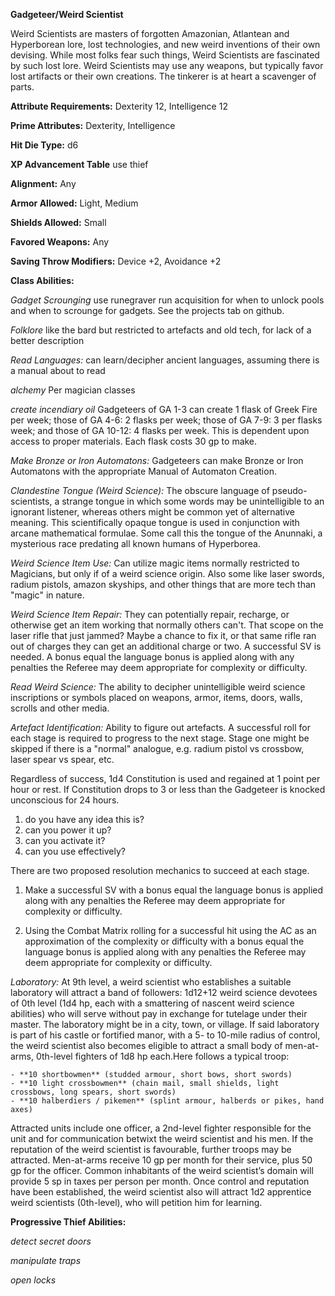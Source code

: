 **Gadgeteer/Weird Scientist**

Weird Scientists are masters of forgotten Amazonian, Atlantean and Hyperborean lore, lost technologies, and new weird inventions of their own devising. While most folks fear such things, Weird Scientists are fascinated by such lost lore. Weird Scientists may use any weapons, but typically favor lost artifacts or their own creations. The tinkerer is at heart a scavenger of parts.

**Attribute Requirements:** Dexterity 12, Intelligence 12

**Prime Attributes:** Dexterity, Intelligence

**Hit Die Type:** d6

**XP Advancement Table** use thief

**Alignment:** Any

**Armor Allowed:** Light, Medium

**Shields Allowed:** Small

**Favored Weapons:** Any

**Saving Throw Modifiers:** Device +2, Avoidance +2

**Class Abilities:**

*Gadget Scrounging* use runegraver run acquisition for when to unlock pools and when to scrounge for gadgets. See the projects tab on github.

*Folklore* like the bard but restricted to artefacts and old tech, for lack of a better description


*Read Languages:* can learn/decipher ancient languages, assuming there is a manual about to read

*alchemy* Per magician classes

*create incendiary oil* Gadgeteers of GA 1-3 can create 1 flask of Greek Fire per week; those of GA 4-6: 2 flasks per week; those of GA 7-9: 3 per flasks week; and those of GA 10-12: 4 flasks per week. This is dependent upon access to proper materials. Each flask costs 30 gp to make.

*Make Bronze or Iron Automatons:* Gadgeteers can make Bronze or Iron Automatons with the appropriate Manual of Automaton Creation.

*Clandestine Tongue (Weird Science):* The obscure language of pseudo-scientists, a strange tongue in which some words may be unintelligible to an ignorant listener, whereas others might be common yet of alternative meaning. This scientifically opaque tongue is used in conjunction with arcane mathematical formulae. Some call this the tongue of the Anunnaki, a mysterious race predating all known humans of Hyperborea.

*Weird Science Item Use:* Can utilize magic items normally restricted to Magicians, but only if of a weird science origin. Also some like laser swords, radium pistols, amazon skyships, and other things that are more tech than "magic" in nature.

*Weird Science Item Repair:* They can potentially repair, recharge, or otherwise get an item working that normally others can't. That scope on the laser rifle that just jammed? Maybe a chance to fix it, or that same rifle ran out of charges they can get an additional charge or two. A successful SV is needed. A bonus equal the language bonus is applied along with any penalties the Referee may deem appropriate for complexity or difficulty.

*Read Weird Science:* The ability to decipher unintelligible weird science inscriptions or symbols placed on weapons, armor, items, doors, walls, scrolls and other media.

*Artefact Identification:* Ability to figure out artefacts. A successful roll for each stage is required to progress to the next stage. Stage one might be skipped if there is a "normal" analogue, e.g. radium pistol vs crossbow, laser spear vs spear, etc.

Regardless of success, 1d4 Constitution is used and regained at 1 point per hour or rest. If Constitution drops to 3 or less than the Gadgeteer is knocked unconscious for 24 hours.

  1. do you have any idea this is?
  2. can you power it up?
  3. can you activate it?
  4. can you use effectively?

There are two proposed resolution mechanics to succeed at each stage.

1. Make a successful SV with a bonus equal the language bonus is applied along with any penalties the Referee may deem appropriate for complexity or difficulty.

2. Using the Combat Matrix rolling for a successful hit using the AC as an approximation of the complexity or difficulty with a bonus equal the language bonus is applied along with any penalties the Referee may deem appropriate for complexity or difficulty.


*Laboratory:* At 9th level, a weird scientist who establishes a suitable laboratory will attract a band of followers: 1d12+12 weird science devotees of 0th level (1d4 hp, each with a smattering of nascent weird science abilities) who will serve without pay in exchange for tutelage under their master. The laboratory might be in a city, town, or village. If said laboratory is part of his castle or fortified manor, with a 5- to 10-mile radius of control, the weird scientist also becomes eligible to attract a small body of men-at-arms, 0th-level fighters of 1d8 hp each.Here follows a typical troop:


    - **10 shortbowmen** (studded armour, short bows, short swords)
    - **10 light crossbowmen** (chain mail, small shields, light crossbows, long spears, short swords)
    - **10 halberdiers / pikemen** (splint armour, halberds or pikes, hand axes)


Attracted units include one officer, a 2nd-level fighter responsible for the unit and for communication betwixt the weird scientist and his men. If the reputation of the weird scientist is favourable, further troops may be attracted. Men-at-arms receive 10 gp per month for their service, plus 50 gp for the officer. Common inhabitants of the weird scientist’s domain will provide 5 sp in taxes per person per month. Once control and reputation have been established, the weird scientist also will attract 1d2 apprentice weird scientists (0th-level), who will petition him for learning.

**Progressive Thief Abilities:**

*detect secret doors*

*manipulate traps*

*open locks*
